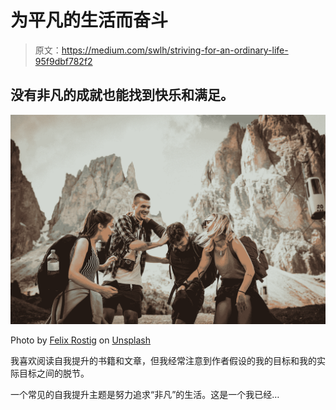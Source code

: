 # 为平凡的生活而奋斗

> 原文：<https://medium.com/swlh/striving-for-an-ordinary-life-95f9dbf782f2>

## 没有非凡的成就也能找到快乐和满足。

![](img/1a96f7dfebf76adb1b6460007d7d6284.png)

Photo by [Felix Rostig](https://unsplash.com/@felixrstg?utm_source=medium&utm_medium=referral) on [Unsplash](https://unsplash.com?utm_source=medium&utm_medium=referral)

我喜欢阅读自我提升的书籍和文章，但我经常注意到作者假设的我的目标和我的实际目标之间的脱节。

一个常见的自我提升主题是努力追求“非凡”的生活。这是一个我已经…
